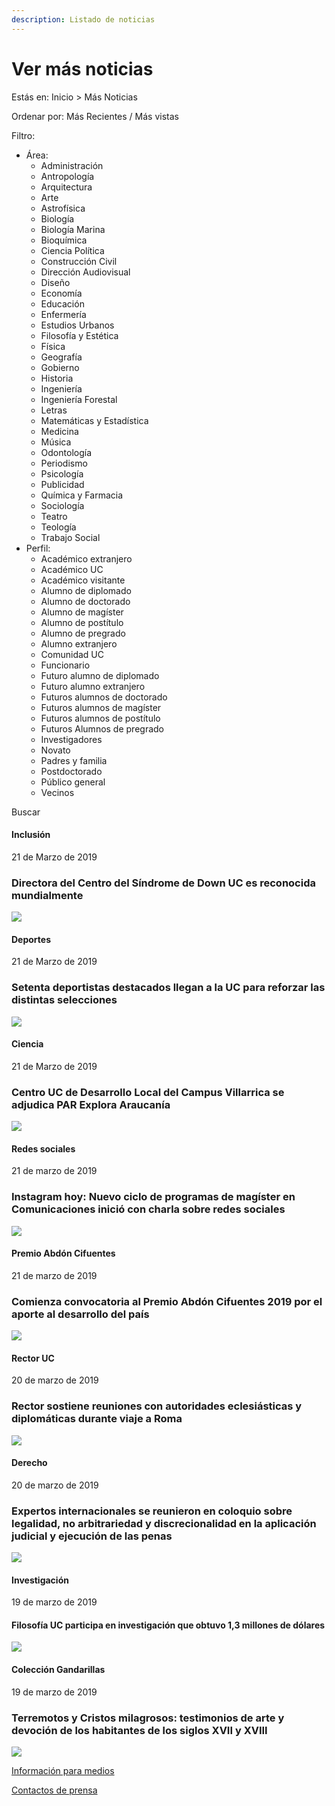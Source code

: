 ```yaml
---
description: Listado de noticias
---
```


# Ver más noticias

Estás en: Inicio &gt; Más Noticias

Ordenar por: Más Recientes / Más vistas

Filtro:

* Área: 
  * Administración
  * Antropología 
  * Arquitectura 
  * Arte 
  * Astrofísica 
  * Biología 
  * Biología Marina 
  * Bioquímica 
  * Ciencia Política 
  * Construcción Civil 
  * Dirección Audiovisual 
  * Diseño 
  * Economía 
  * Educación 
  * Enfermería 
  * Estudios Urbanos 
  * Filosofía y Estética
  * Física 
  * Geografía 
  * Gobierno 
  * Historia 
  * Ingeniería 
  * Ingeniería Forestal 
  * Letras 
  * Matemáticas y Estadística
  * Medicina 
  * Música 
  * Odontología 
  * Periodismo 
  * Psicología 
  * Publicidad 
  * Química y Farmacia
  * Sociología 
  * Teatro 
  * Teología 
  * Trabajo Social
* Perfil:
  * Académico extranjero 
  * Académico UC 
  * Académico visitante 
  * Alumno de diplomado 
  * Alumno de doctorado 
  * Alumno de magíster 
  * Alumno de postítulo 
  * Alumno de pregrado 
  * Alumno extranjero 
  * Comunidad UC 
  * Funcionario 
  * Futuro alumno de diplomado 
  * Futuro alumno extranjero 
  * Futuros alumnos de doctorado 
  * Futuros alumnos de magíster 
  * Futuros alumnos de postítulo 
  * Futuros Alumnos de pregrado 
  * Investigadores 
  * Novato 
  * Padres y familia 
  * Postdoctorado 
  * Público general 
  * Vecinos

Buscar

#### Inclusión

21 de Marzo de 2019

### Directora del Centro del Síndrome de Down UC es reconocida mundialmente

![](../.gitbook/assets/macarena-lizama-directora-centro-sindrome-down-uc.jpg)

#### Deportes

21 de Marzo de 2019

### Setenta deportistas destacados llegan a la UC para reforzar las distintas selecciones

![](../.gitbook/assets/70deportistas-destacados-llegan-a-la-uc.JPG)

#### Ciencia

21 de Marzo de 2019

### Centro UC de Desarrollo Local del Campus Villarrica se adjudica PAR Explora Araucanía

![](../.gitbook/assets/centro-desarrollo-local-campus-villarrica-adjudica-explora-araucania.jpg)

#### Redes sociales

21 de  marzo de 2019

### Instagram hoy: Nuevo ciclo de programas de magíster en Comunicaciones inició con charla sobre redes sociales

![](../.gitbook/assets/instagram-hoy.jpg)

#### Premio Abdón Cifuentes

21 de marzo de 2019

### Comienza convocatoria al Premio Abdón Cifuentes 2019 por el aporte al desarrollo del país

![](../.gitbook/assets/premio-abdon-cifuentes-2019.jpg)

#### Rector UC

20 de marzo de 2019

### Rector sostiene reuniones con autoridades eclesiásticas y diplomáticas durante viaje a Roma

![](../.gitbook/assets/rector-sostiene-reniones.jpg)

#### Derecho

20 de marzo de 2019

### Expertos internacionales se reunieron en coloquio sobre legalidad, no arbitrariedad y discrecionalidad en la aplicación judicial y ejecución de las penas

![](../.gitbook/assets/expertos-internacionales-se-reunieron-en-coloquio-sobre-legalidad.jpg)

#### Investigación

19 de marzo de 2019

#### Filosofía UC participa en investigación que obtuvo 1,3 millones de dólares

![](../.gitbook/assets/filosofia-uc-participa-en-investigacion.jpg)

#### Colección Gandarillas

19 de marzo de 2019

### Terremotos y Cristos milagrosos: testimonios de arte y devoción de los habitantes de los siglos XVII y XVIII

![](../.gitbook/assets/terremotos-y-cristos-milagrosos.jpg)

[Información para medios](../informacion-para-medios/landing-info-para-medios/)

[Contactos de prensa](../informacion-para-medios/contacos-de-prensa.md)


